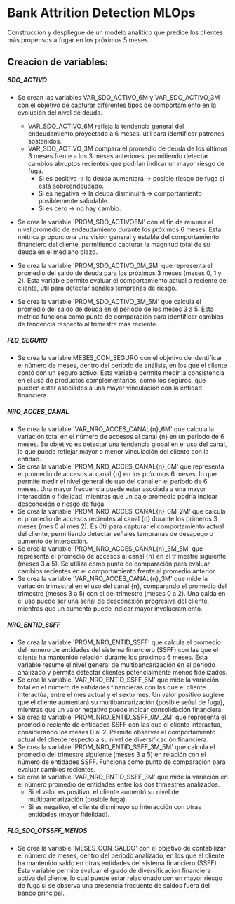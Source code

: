 # Bank Attrition Detection MLOps
Construccion y despliegue de un modelo analítico que predice los clientes más propensos a fugar en los próximos 5 meses.

## Creacion de variables: 

##### SDO_ACTIVO
- Se crean las variables VAR_SDO_ACTIVO_6M y VAR_SDO_ACTIVO_3M con el objetivo de capturar diferentes tipos de comportamiento en la evolución del nivel de deuda.
    - VAR_SDO_ACTIVO_6M refleja la tendencia general del endeudamiento proyectado a 6 meses, útil para identificar patrones sostenidos.
    - VAR_SDO_ACTIVO_3M compara el promedio de deuda de los últimos 3 meses frente a los 3 meses anteriores, permitiendo detectar cambios abruptos recientes que podrían indicar un mayor riesgo de fuga.
        - Si es positiva → la deuda aumentará → posible riesgo de fuga si está sobreendeudado.
        - Si es negativa → la deuda disminuirá → comportamiento posiblemente saludable.
        - Si es cero → no hay cambio.

- Se crea la variable 'PROM_SDO_ACTIVO6M' con el fin de resumir el nivel promedio de endeudamiento durante los próximos 6 meses. Esta métrica proporciona una visión general y estable del comportamiento financiero del cliente, permitiendo capturar la magnitud total de su deuda en el mediano plazo.

- Se crea la variable 'PROM_SDO_ACTIVO_0M_2M' que representa el promedio del saldo de deuda para los próximos 3 meses (meses 0, 1 y 2). Esta variable permite evaluar el comportamiento actual o reciente del cliente, útil para detectar señales tempranas de riesgo.

- Se crea la variable 'PROM_SDO_ACTIVO_3M_5M' que calcula el promedio del saldo de deuda en el periodo de los meses 3 a 5. Esta métrica funciona como punto de comparación para identificar cambios de tendencia respecto al trimestre más reciente.

##### FLG_SEGURO
- Se crea la variable MESES_CON_SEGURO con el objetivo de identificar el número de meses, dentro del periodo de análisis, en los que el cliente contó con un seguro activo. Esta variable permite medir la consistencia en el uso de productos complementarios, como los seguros, que pueden estar asociados a una mayor vinculación con la entidad financiera.

##### NRO_ACCES_CANAL
- Se crea la variable 'VAR_NRO_ACCES_CANAL{n}_6M' que calcula la variación total en el número de accesos al canal {n} en un periodo de 6 meses. Su objetivo es detectar una tendencia global en el uso del canal, lo que puede reflejar mayor o menor vinculación del cliente con la entidad.
- Se crea la variable 'PROM_NRO_ACCES_CANAL{n}_6M' que representa el promedio de accesos al canal {n} en los próximos 6 meses, lo que permite medir el nivel general de uso del canal en el periodo de 6 meses.
Una mayor frecuencia puede estar asociada a una mayor interacción o fidelidad, mientras que un bajo promedio podría indicar desconexión o riesgo de fuga.
- Se crea la variable 'PROM_NRO_ACCES_CANAL{n}_0M_2M' que calcula el promedio de accesos recientes al canal {n} durante los primeros 3 meses (mes 0 al mes 2). Es útil para capturar el comportamiento actual del cliente, permitiendo detectar señales tempranas de desapego o aumento de interacción.
- Se crea la variable 'PROM_NRO_ACCES_CANAL{n}_3M_5M' que representa el promedio de accesos al canal {n} en el trimestre siguiente (meses 3 a 5). Se utiliza como punto de comparación para evaluar cambios recientes en el comportamiento frente al promedio anterior.
- Se crea la variable 'VAR_NRO_ACCES_CANAL{n}_3M' que mide la variación trimestral en el uso del canal {n}, comparando el promedio del trimestre (meses 3 a 5) con el del trimestre (meses 0 a 2). Una caída en el uso puede ser una señal de desconexión progresiva del cliente, mientras que un aumento puede indicar mayor involucramiento.

##### NRO_ENTID_SSFF
- Se crea la variable 'PROM_NRO_ENTID_SSFF' que calcula el promedio del número de entidades del sistema financiero (SSFF) con las que el cliente ha mantenido relación durante los próximos 6 meses. Esta variable resume el nivel general de multibancarización en el periodo analizado y permite detectar clientes potencialmente menos fidelizados.
- Se crea la variable 'VAR_NRO_ENTID_SSFF_6M' que mide la variación total en el número de entidades financieras con las que el cliente interactúa, entre el mes actual y el sexto mes. Un valor positivo sugiere que el cliente aumentará su multibancarización (posible señal de fuga), mientras que un valor negativo puede indicar consolidación financiera.
- Se crea la variable 'PROM_NRO_ENTID_SSFF_0M_2M' que representa el promedio reciente de entidades SSFF con las que el cliente interactúa, considerando los meses 0 al 2. Permite observar el comportamiento actual del cliente respecto a su nivel de diversificación financiera.
- Se crea la variable 'PROM_NRO_ENTID_SSFF_3M_5M' que calcula el promedio del trimestre siguiente (meses 3 a 5) en relación con el número de entidades SSFF. Funciona como punto de comparación para evaluar cambios recientes.
- Se crea la variable 'VAR_NRO_ENTID_SSFF_3M' que mide la variación en el número promedio de entidades entre los dos trimestres analizados.
    - Si el valor es positivo, el cliente aumentó su nivel de multibancarización (posible fuga).
    - Si es negativo, el cliente disminuyó su interacción con otras entidades (mayor fidelidad).

##### FLG_SDO_OTSSFF_MENOS
- Se crea la variable 'MESES_CON_SALDO' con el objetivo de contabilizar el número de meses, dentro del periodo analizado, en los que el cliente ha mantenido saldo en otras entidades del sistema financiero (SSFF).
Esta variable permite evaluar el grado de diversificación financiera activa del cliente, lo cual puede estar relacionado con un mayor riesgo de fuga si se observa una presencia frecuente de saldos fuera del banco principal.

